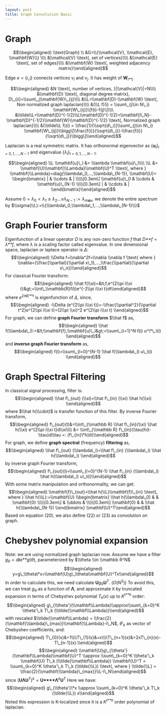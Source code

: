 ```yaml
---
layout: post
title: Graph Convolution Basic
---
```


Graph
=====

$$\\begin{aligned}
\\text{Graph} \\ &G=\\{\\mathcal{V}, \\mathcal{E}, \\mathbf{W}\\} \\\\
&\\mathcal{V} \\text{, set of vertices}\\\\
&\\mathcal{E} \\text{, set of edges}\\\\
&\\mathbf{W} \\text{, weighted adjacency matrix}\\end{aligned}$$

Edge *e* = (*i*, *j*) connects vertices *v*<sub>*i*</sub> and *v*<sub>*j*</sub>. It has weight of **W**<sub>*i**j*</sub>

$$\\begin{aligned}
&N \\text{, number of vertices, }|\\mathcal{V}|=N\\\\
&\\mathbf{D} \\text{, diagonal degree matrix}, D\_{ii}=\\sum\_j\\mathbf{W}\_{ij}\\\\
&\\L=\\mathbf{D}-\\mathbf{W} \\text{, Non normalized graph laplacian}\\\\
&(\\L f)(i) = \\sum\_{j\\in N\_i} \\mathbf{W\_{ij}}\[f(i)-f(j)\]\\\\
&\\tilde\\L=\\mathbf{D}^{-1/2}\\L\\mathbf{D}^{-1/2}=\\mathbf{I\_N}-\\mathbf{D}^{-1/2}\\mathbf{W}\\mathbf{D}^{-1/2} \\text{, Normalized graph laplacian}\\\\
&(\\tilde\\L f)(i) = \\frac{1}{\\sqrt{d\_i}}\\sum\_{j\\in N\_i} \\mathbf{W\_{ij}}\\bigg\[\\frac{f(i)}{\\sqrt{d\_i}}-\\frac{f(i)}{\\sqrt{d\_j}}\\bigg\]\\end{aligned}$$

Laplacian is a real symmetric matrix.
It has orthonormal eigenvector as {**u**<sub>*l*</sub>}<sub>*l* = 0, 1, ..., *N* − 1</sub> and eigenvalue {*λ*<sub>*l*</sub>}<sub>*l* = 0, 1, ..., *N* − 1</sub>.

$$\\begin{aligned}
\\L \\mathbf{u}\_l &= \\lambda \\mathbf{u}\_l\\\\
\\L &= \\mathbf{U}\\mathbf{\\Lambda}\\mathbf{U}^T \\text{, where } \\mathbf{\\Lambda}=diag(\\lambda\_0,...,\\lambda\_{N-1}), 
\\mathbf{U}= 
\\begin{bmatrix}
        |            & \\cdots & | \\\\\[0.3em\]
        \\mathbf{u}\_0 & \\cdots & \\mathbf{u}\_{N-1} \\\\\[0.3em\]
        |            & \\cdots & |
\\end{bmatrix}\\end{aligned}$$

Assume 0 = *λ*<sub>0</sub> &lt; *λ*<sub>1</sub> ≤ *λ*<sub>2</sub>...≤*λ*<sub>*N* − 1</sub> := *λ*<sub>*m**a**x*</sub>, we denote the entire spectrum by $\\sigma(\\L):=\\{\\lambda\_0,\\lambda\_1,...,\\lambda\_{N-1}\\}$

Graph Fourier transform
=======================

Eigenfunction of a linear operator *D* is any non-zero function *f* that *D**f* = *λ**f*, where *λ* is a scaling factor called eigenvalue.
In one dimensional space, laplacian or laplace operator is *Δ*:
$$\\begin{aligned}
\\Delta f=\\nabla^2f=\\nabla \\nabla f \\text{ where } \\nabla=(\\frac{\\partial}{\\partial x\_1},...,\\frac{\\partial}{\\partial x\_n})\\end{aligned}$$
 For classical Fourier transform:
$$\\begin{aligned}
\\hat f(\\xi)=&lt;f,e^{2\\pi i\\xi t}&gt;=\\int\_\\mathbb{R}f(t)e^{-2\\pi i\\xi t}dt\\end{aligned}$$
 where *e*<sup>2*π**i**ξ**t*</sup> is eigenfunction of *Δ*, since,
$$\\begin{aligned}
-\\Delta (e^{2\\pi i\\xi t})=-\\frac{\\partial^2}{\\partial t^2}e^{2\\pi i\\xi t}=(2\\pi \\xi)^2 e^{2\\pi i\\xi t} \\end{aligned}$$
 For graph, we can define **graph Fourier transform** $\\hat f$ as,
$$\\begin{aligned}
\\hat f(\\lambda\_l):=&lt;\\mathbf{f},\\mathbf{u}\_l&gt;=\\sum\_{i=1}^N f(i) u^\*\_l(i) \\end{aligned}$$
 and **inverse graph Fourier transform** as,
$$\\begin{aligned}
f(i)=\\sum\_{l=0}^{N-1} \\hat f(\\lambda\_l) u\_l(i) \\end{aligned}$$

Graph Spectral Filtering
========================

In classical signal processing, filter is:
$$\\begin{aligned}
\\hat f\_{out} (\\xi)=\\hat f\_{in} (\\xi) \\hat h(\\xi) \\end{aligned}$$
 where $\\hat h(\\cdot)$ is transfer function of this filter. By inverse Fourier transform,
$$\\begin{aligned}
f\_{out}(t)&=\\int\_{\\mathbb R} \\hat f\_{in}(\\xi) \\hat h(\\xi) e^{2\\pi i\\xi t}d\\xi\\\\
&= \\int\_{\\mathbb R} f\_{in}(\\tau)h(t-\\tau)d\\tau =: (f\_{in}\*h)(t)\\end{aligned}$$
 For graph, we define **graph spectral** (frequency) **filtering** as,
$$\\begin{aligned}
\\hat f\_{out} (\\lambda\_l)=\\hat f\_{in} (\\lambda\_l) \\hat h(\\lambda\_l) \\end{aligned}$$
 by inverse graph Fourier transform,
$$\\begin{aligned}
f\_{out}(i)=\\sum\_{l=0}^{N-1} \\hat f\_{in} (\\lambda\_l) \\hat h(\\lambda\_l) u\_l(i)\\end{aligned}$$
 With some matrix manipulation and orthonormality, we can get:
$$\\begin{aligned}
\\mathbf{f}\_{out}=\\hat h(\\L)\\mathbf{f}\_{in} \\text{, where } \\hat h(\\L):=\\mathbf{U}
\\begin{bmatrix}
    \\hat h(\\lambda\_0) &        & \\mathbf{0} \\\\\[0.3em\]
                      & \\ddots &  \\\\\[0.3em\]
    \\mathbf{0}        &        & \\hat h(\\lambda\_{N-1})
\\end{bmatrix}
\\mathbf{U}^T\\end{aligned}$$
 Based on equation (20), we also define (22) or (23) as convolution on graph.

Chebyshev polynomial expansion
==============================

Note: we are using normalized graph laplacian now.
Assume we have a filter *g*<sub>*θ*</sub> = *d**i**a**g*(*θ*), parameterized by $\\theta \\in \\mathbb R^N$
$$\\begin{aligned}
y=g\_\\theta\*x=\\mathbf{U}g\_\\theta\\mathbf{U}^Tx\\end{aligned}$$
 In order to calculate this, we need calculate **U***g*<sub>*θ*</sub>**U**<sup>*T*</sup>. (*O*(*N*<sup>2</sup>))
To avoid this, we can treat *g*<sub>*θ*</sub> as a function of **Λ**, and approximate it by truncated expansion in terms of Chebyshev polynomial *T*<sub>*k*</sub>(*x*) up to *K*<sup>*t**h*</sup> order:
$$\\begin{aligned}
g\_{\\theta'}(\\mathbf\\Lambda)\\approx\\sum\_{k=0}^K \\theta'\_k T\_k (\\tilde{\\mathbf\\Lambda})\\end{aligned}$$
 with rescaled $\\tilde{\\mathbf\\Lambda} = \\frac{2}{\\mathbf{\\lambda}\_{max}}\\mathbf{\\Lambda}-I\_N$, *θ*′<sub>*k*</sub> as vector of Chebyshev coefficients, and:
$$\\begin{aligned}
T\_{0}(x)&=1\\\\T\_{1}(x)&=x\\\\T\_{n+1}(x)&=2xT\_{n}(x)-T\_{n-1}(x).\\end{aligned}$$
$$\\begin{aligned}
\\mathbf{U}g\_{\\theta'}(\\mathbf\\Lambda)\\mathbf{U}^T \\approx \\sum\_{k=0}^K \\theta'\_k \\mathbf{U} T\_k (\\tilde{\\mathbf\\Lambda}) \\mathbf{U}^T = \\sum\_{k=0}^K \\theta'\_k T\_k (\\tilde{\\L}) \\text{, where } \\tilde{\\L} = \\frac{2}{\\mathbf{\\lambda}\_{max}}\\L-I\_N\\end{aligned}$$
 since (**U****Λ****U**<sup>*T*</sup>)<sup>*k*</sup> = **U****Λ**<sup>*k*</sup>**U**<sup>*T*</sup>
Here we have:
$$\\begin{aligned}
g\_{\\theta'}\*x \\approx \\sum\_{k=0}^K \\theta'\_k T\_k (\\tilde{\\L}) x\\end{aligned}$$
 Noted this expression is K-localized since it is a *K*<sup>*t**h*</sup> order polynomial of laplacian.
